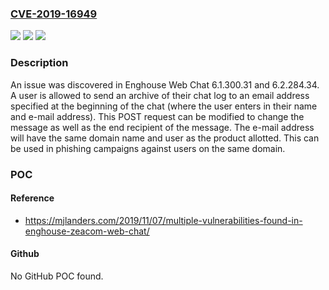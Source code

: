 ### [CVE-2019-16949](https://cve.mitre.org/cgi-bin/cvename.cgi?name=CVE-2019-16949)
![](https://img.shields.io/static/v1?label=Product&message=n%2Fa&color=blue)
![](https://img.shields.io/static/v1?label=Version&message=n%2Fa&color=blue)
![](https://img.shields.io/static/v1?label=Vulnerability&message=n%2Fa&color=brighgreen)

### Description

An issue was discovered in Enghouse Web Chat 6.1.300.31 and 6.2.284.34. A user is allowed to send an archive of their chat log to an email address specified at the beginning of the chat (where the user enters in their name and e-mail address). This POST request can be modified to change the message as well as the end recipient of the message. The e-mail address will have the same domain name and user as the product allotted. This can be used in phishing campaigns against users on the same domain.

### POC

#### Reference
- https://mjlanders.com/2019/11/07/multiple-vulnerabilities-found-in-enghouse-zeacom-web-chat/

#### Github
No GitHub POC found.

